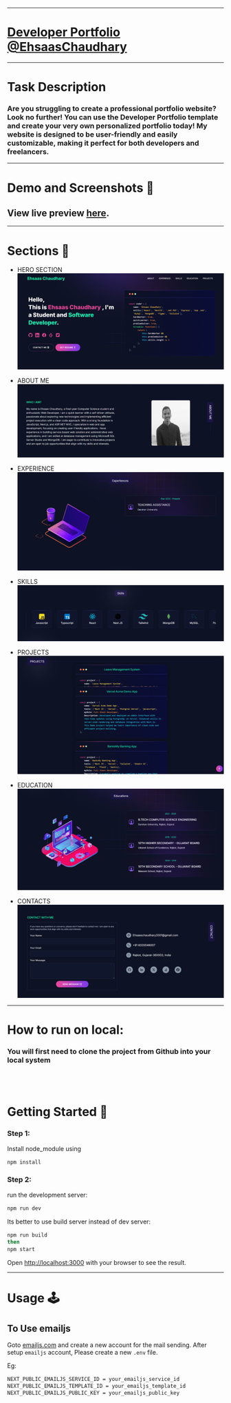 

---
# [Developer Portfolio @EhsaasChaudhary ](https://github.com/EhsaasChaudhary)

---

# Task Description

### Are you struggling to create a professional portfolio website? Look no further! You can use the Developer Portfolio template and create your very own personalized portfolio today! My website is designed to be user-friendly and easily customizable, making it perfect for both developers and freelancers.

---

# Demo and Screenshots :movie_camera:

## View live preview [here](ec-developer-portfolio.vercel.app).


---

# Sections :bookmark:

- HERO SECTION
![](./public/image/hero.png)

- ABOUT ME
![](./public/image/about.png)

- EXPERIENCE
![](./public/image/experience.png)

- SKILLS
![](./public/image/skills.png)

- PROJECTS
![](./public/image/projects.png)

- EDUCATION
![](./public/image/education.png)

- CONTACTS
![](./public/image/contact.png)

---

# How to run on local:

### You will first need to clone the project from Github into your local system


## <br />

# Getting Started :dart:

### Step 1:
Install node_module using 
```bash
npm install
```

### Step 2:
run the development server:

```bash
npm run dev
```
Its better to use build server instead of dev server:
```bash
npm run build
then
npm start
```

Open [http://localhost:3000](http://localhost:3000) with your browser to see the result.

---

# Usage :joystick:
## To Use emailjs

Goto [emailjs.com](https://www.emailjs.com/) and create a new account for the mail sending. After setup `emailjs` account, Please create a new `.env` file.

Eg:

```env
NEXT_PUBLIC_EMAILJS_SERVICE_ID = your_emailjs_service_id
NEXT_PUBLIC_EMAILJS_TEMPLATE_ID = your_emailjs_template_id
NEXT_PUBLIC_EMAILJS_PUBLIC_KEY = your_emailjs_public_key
```

